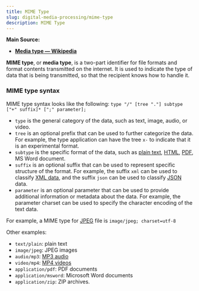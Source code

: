 ```yaml
---
title: MIME Type
slug: digital-media-processing/mime-type
description: MIME Type
---
```


**Main Source:**

- **[Media type — Wikipedia](https://en.wikipedia.org/wiki/Media_type)**

**MIME type**, or **media type**, is a two-part identifier for file formats and format contents transmitted on the internet. It is used to indicate the type of data that is being transmitted, so that the recipient knows how to handle it.

### MIME type syntax

MIME type syntax looks like the following: `type "/" [tree "."] subtype ["+" suffix]* [";" parameter];`

- `type` is the general category of the data, such as text, image, audio, or video.
- `tree` is an optional prefix that can be used to further categorize the data. For example, the type application can have the tree `x-` to indicate that it is an experimental format.
- `subtype` is the specific format of the data, such as [plain text](/digital-media-processing/txt), [HTML](/internet-and-web/html), [PDF](/digital-media-processing/pdf), MS Word document.
- `suffix` is an optional suffix that can be used to represent specific structure of the format. For example, the suffix `xml` can be used to classify [XML data](/digital-media-processing/xml), and the suffix `json` can be used to classify [JSON](/digital-media-processing/json) data.
- `parameter` is an optional parameter that can be used to provide additional information or metadata about the data. For example, the parameter charset can be used to specify the character encoding of the text data.

For example, a MIME type for [JPEG](/digital-media-processing/jpg-jpeg) file is `image/jpeg; charset=utf-8`

Other examples:

- `text/plain`: plain text
- `image/jpeg`: JPEG images
- `audio/mp3`: [MP3 audio](/digital-media-processing/mp3)
- `video/mp4`: [MP4 videos](/digital-media-processing/mp4)
- `application/pdf`: PDF documents
- `application/msword`: Microsoft Word documents
- `application/zip`: ZIP archives.
